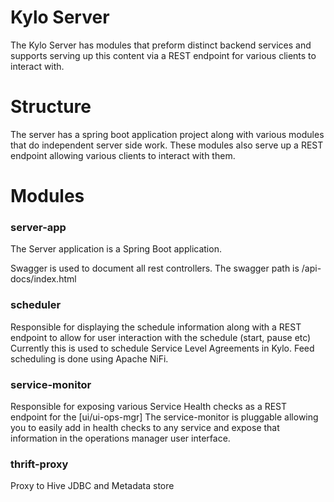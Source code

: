 Kylo Server
=========
The Kylo Server has modules that preform distinct backend services and supports serving up this content via a REST endpoint for various clients to interact with.
 
Structure
=========
The server has a spring boot application project along with various modules that do independent server side work.
These modules also serve up a REST endpoint allowing various clients to interact with them.
  
Modules
=========

### server-app
The Server application is a Spring Boot application.    

Swagger is used to document all rest controllers.  The swagger path is /api-docs/index.html

### scheduler
Responsible for displaying the schedule information along with a REST endpoint to allow for user interaction with the schedule (start, pause etc)  
Currently this is used to schedule Service Level Agreements in Kylo.
Feed scheduling is done using Apache NiFi.

### service-monitor
Responsible for exposing various Service Health checks as a REST endpoint for the [ui/ui-ops-mgr]
The service-monitor is pluggable allowing you to easily add in health checks to any service and expose that information in the operations manager user interface.  

### thrift-proxy
Proxy to Hive JDBC and Metadata store
